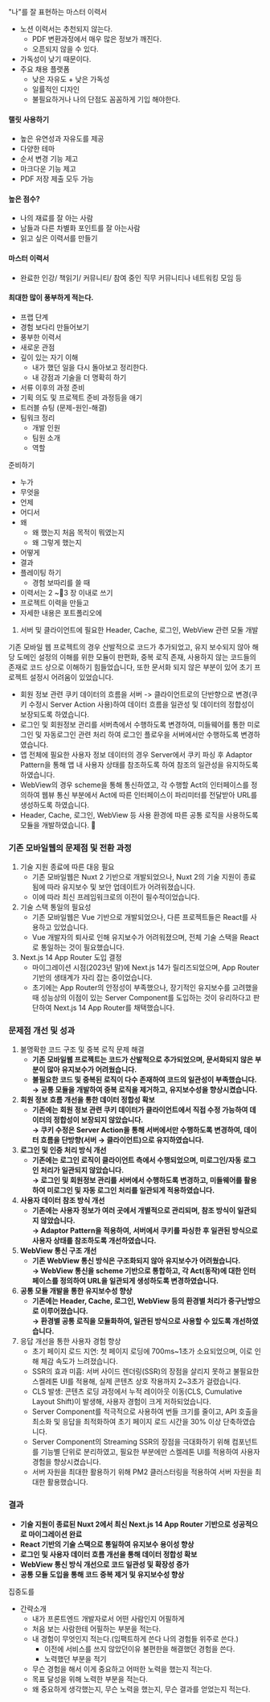 "나"를 잘 표현하는 마스터 이력서
- 노션 이력서는 추천되지 않는다.
	- PDF 변환과정에서 매우 많은 정보가 깨진다.
	- 오픈되지 않을 수 있다.
- 가독성이 낮기 때문이다.
- 주요 채용 플랫폼
	- 낮은 자유도 + 낮은 가독성
	- 일률적인 디자인
	- 불필요하거나 나의 단점도 꼼꼼하게 기입 해야한다.

#### 랠릿 사용하기
- 높은 유연성과 자유도를 제공
- 다양한 테마
- 순서 변경 기능 제고
- 마크다운 기능 제고
- PDF 저장 제출 모두 가능

#### 높은 점수?
- 나의 재료를 잘 아는 사람
- 남들과 다른 차별화 포인트를 잘 아는사람
- 읽고 싶은 이력서를 만들기

#### 마스터 이력서
- 완료한 인강/ 책읽기/ 커뮤니티/ 참여 중인 직무 커뮤니티나 네트워킹 모임 등

#### 최대한 많이 풍부하게 적는다.
- 프랩 단계
- 경험 보다리 만들어보기
- 풍부한 이력서
- 새로운 관점
- 깊이 있는 자기 이해
	- 내가 했던 일을 다시 돌아보고 정리한다.
	- 내 강점과 기술을 더 명확히 하기
- 서류 이후의 과정 준비
- 기획 의도 및 프로젝트 준비 과정등을 애기
- 트러블 슈팅 (문제-원인-해결)
- 팀워크 정리
	- 개발 인원
	- 팀원 소개
	- 역할

준비하기
- 누가 
- 무엇을
- 언제
- 어디서
- 왜
	- 왜 했는지 처음 목적이 뭐였는지
	- 왜 그렇게 했는지
- 어떻게
- 결과
- 플레이팅 하기
	- 경험 보따리를 쓸 때
- 이력서는 2 ~3 장 이내로 쓰기
- 프로젝트 이력을 만들고
- 자세한 내용은 포트폴리오에


1. 서버 및 클라이언트에 필요한 Header, Cache, 로그인, WebView 관련 모둘 개발

기존 모바일 웹 프로젝트의 경우 산발적으로 코드가 추가되었고, 유지 보수되지 않아 해당 도메인 설정의 이해를 위한 모듈이 판편화, 중복 로직 존재, 사용하지 않는 코드들의 존재로 코드 상으로 이해하기 힘들었습니다, 또한 문서화 되지 않은 부분이 있어 초기 프로젝트 설정시 어려움이 있었습니다.

- 회원 정보 관련 쿠키 데이터의 흐름을 서버 -> 클라이언트로의 단반향으로 변경(쿠키 수정시 Server Action 사용)하여 데이터 흐름을 일관성 및 데이터의 정합성이 보장되도록 하였습니다.
- 로그인 및 회원정보 관리를 서버측에서 수행하도록 변경하여, 미들웨어를 통한 미로그인 및 자동로그인 관련 처리 하여 로그인 플로우을 서버에서만 수행하도록 변경하였습니다.
- 앱 전체에 필요한 사용자 정보 데이터의 경우 Server에서 쿠키 파싱 후 Adaptor Pattern을 통해 앱 내 사용자 상태를 참조하도록 하여 참조의 일관성을 유지하도록 하였습니다.
- WebView의 경우 scheme을 통해 통신하였고, 각 수행할 Act의 인터페이스를 정의하여 웹뷰 통신 부분에서 Act에 따른 인터페이스이 파리미터를 전달받아 URL를 생성하도록 하였습니다.
- Header, Cache, 로그인, WebView 등 사용 환경에 따른 공통 로직을 사용하도록 모듈을 개발하였습니다. 


### 기존 모바일웹의 문제점 및 전환 과정

1. 기술 지원 종료에 따른 대응 필요
    - 기존 모바일웹은 Nuxt 2 기반으로 개발되었으나, Nuxt 2의 기술 지원이 종료됨에 따라 유지보수 및 보안 업데이트가 어려워졌습니다.
    - 이에 따라 최신 프레임워크로의 이전이 필수적이었습니다.
2. 기술 스택 통일의 필요성
    - 기존 모바일웹은 Vue 기반으로 개발되었으나, 다른 프로젝트들은 React를 사용하고 있었습니다.
    - Vue 개발자의 퇴사로 인해 유지보수가 어려워졌으며, 전체 기술 스택을 React로 통일하는 것이 필요했습니다.
3. Next.js 14 App Router 도입 결정
    - 마이그레이션 시점(2023년 말)에 Next.js 14가 릴리즈되었으며, App Router 기반의 생태계가 자리 잡는 중이었습니다.
    - 초기에는 App Router의 안정성이 부족했으나, 장기적인 유지보수를 고려했을 때 성능상의 이점이 있는 Server Component를 도입하는 것이 유리하다고 판단하여 Next.js 14 App Router를 채택했습니다.
### **문제점 개선 및 성과**

1. 불명확한 코드 구조 및 중복 로직 문제 해결
    - **기존 모바일웹 프로젝트는 코드가 산발적으로 추가되었으며, 문서화되지 않은 부분이 많아 유지보수가 어려웠습니다.**
    - **불필요한 코드 및 중복된 로직이 다수 존재하여 코드의 일관성이 부족했습니다.**  
        **→ 공통 모듈을 개발하여 중복 로직을 제거하고, 유지보수성을 향상시켰습니다.**
2. **회원 정보 흐름 개선을 통한 데이터 정합성 확보**
    - **기존에는 회원 정보 관련 쿠키 데이터가 클라이언트에서 직접 수정 가능하여 데이터의 정합성이 보장되지 않았습니다.**  
        **→ 쿠키 수정은 Server Action을 통해 서버에서만 수행하도록 변경하여, 데이터 흐름을 단방향(서버 → 클라이언트)으로 유지하였습니다.**
3. **로그인 및 인증 처리 방식 개선**
    - **기존에는 로그인 로직이 클라이언트 측에서 수행되었으며, 미로그인/자동 로그인 처리가 일관되지 않았습니다.**  
        **→ 로그인 및 회원정보 관리를 서버에서 수행하도록 변경하고, 미들웨어를 활용하여 미로그인 및 자동 로그인 처리를 일관되게 적용하였습니다.**
4. **사용자 데이터 참조 방식 개선**
    - **기존에는 사용자 정보가 여러 곳에서 개별적으로 관리되며, 참조 방식이 일관되지 않았습니다.**  
        **→ Adaptor Pattern을 적용하여, 서버에서 쿠키를 파싱한 후 일관된 방식으로 사용자 상태를 참조하도록 개선하였습니다.**
5. **WebView 통신 구조 개선**
    - **기존 WebView 통신 방식은 구조화되지 않아 유지보수가 어려웠습니다.**  
        **→ WebView 통신을 scheme 기반으로 통합하고, 각 Act(동작)에 대한 인터페이스를 정의하여 URL을 일관되게 생성하도록 변경하였습니다.**
6. **공통 모듈 개발을 통한 유지보수성 향상**
    - **기존에는 Header, Cache, 로그인, WebView 등의 환경별 처리가 중구난방으로 이루어졌습니다.**  
        **→ 환경별 공통 로직을 모듈화하여, 일관된 방식으로 사용할 수 있도록 개선하였습니다.**
7. 응답 개선을 통한 사용자 경험 향상
	- 초기 페이지 로드 지연: 첫 페이지 로딩에 700ms~1초가 소요되었으며, 이로 인해 체감 속도가 느려졌습니다.
	- SSR의 효과 미흡: 서버 사이드 렌더링(SSR)의 장점을 살리지 못하고 불필요한 스켈레톤 UI를 적용해, 실제 콘텐츠 상호 작용까지 2~3초가 걸렸습니다.
	- CLS 발생: 콘텐츠 로딩 과정에서 누적 레이아웃 이동(CLS, Cumulative Layout Shift)이 발생해, 사용자 경험이 크게 저하되었습니다.
	- Server Component를 적극적으로 사용하여 번들 크기를 줄이고, API 호출을 최소화 및 응답을 최적화하여 초기 페이지 로드 시간을 30% 이상 단축하였습니다.
	- Server Component의 Streaming SSR의 장점을 극대화하기 위해 컴포넌트를 기능별 단위로 분리하였고, 필요한 부분에만 스켈레톤 UI를 적용하여 사용자 경험을 향상시켰습니다.
	- 서버 자원을 최대한 활용하기 위해 PM2 클러스터링을 적용하여 서버 자원을 최대한 활용했습니다.

### **결과**

- **기술 지원이 종료된 Nuxt 2에서 최신 Next.js 14 App Router 기반으로 성공적으로 마이그레이션 완료**
- **React 기반의 기술 스택으로 통일하여 유지보수 용이성 향상**
- **로그인 및 사용자 데이터 흐름 개선을 통해 데이터 정합성 확보**
- **WebView 통신 방식 개선으로 코드 일관성 및 확장성 증가**
- **공통 모듈 도입을 통해 코드 중복 제거 및 유지보수성 향상**


집중도를

- 간략소개
	- 내가 프론트엔드 개발자로서 어떤 사람인지 어필하게
	- 처음 보는 사람한테 어필하는 부분을 적는다.
	- 내 경험이 무엇인지 적는다.(임팩트하게 쓴다 나의 경험들 위주로 쓴다.)
		- 이전에 서비스를 쓰지 않았던이유 불편한을 해결했던 경험을 쓴다.
		- 노력했던 부분을 적기
	- 무슨 경험을 해서 이게 중요하고 어떠한 노력을 했는지 적는다.
	- 목표 달성을 위해 노력한 부분을 적는다.
	- 왜 중요하게 생각했는지, 무슨 노력을 했는지, 무슨 결과를 얻었는지 적는다.